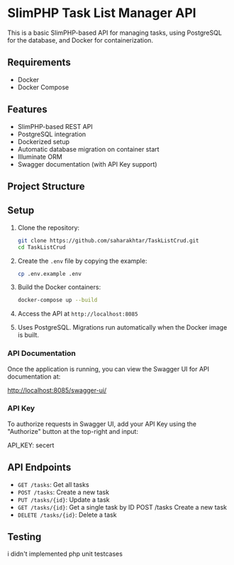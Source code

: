 # SlimPHP Task List Manager API

This is a basic SlimPHP-based API for managing tasks, using PostgreSQL for the database, and Docker for containerization.

## Requirements

- Docker
- Docker Compose

## Features

- SlimPHP-based REST API
- PostgreSQL integration
- Dockerized setup
- Automatic database migration on container start
- Illuminate ORM
- Swagger documentation (with API Key support)

## Project Structure


## Setup

1. Clone the repository:
    ```bash
    git clone https://github.com/saharakhtar/TaskListCrud.git
    cd TaskListCrud
    ```

2. Create the `.env` file by copying the example:
    ```bash
    cp .env.example .env
    ```

3. Build the Docker containers:
    ```bash
    docker-compose up --build
    ```

4. Access the API at `http://localhost:8085`


5. Uses PostgreSQL. Migrations run automatically when the Docker image is built.

### API Documentation

Once the application is running, you can view the Swagger UI for API documentation at:

[http://localhost:8085/swagger-ui/](http://localhost:8085/swagger-ui/)

### API Key

To authorize requests in Swagger UI, add your API Key using the "Authorize" button at the top-right and input:

API_KEY: secert


## API Endpoints

- `GET /tasks`: Get all tasks
- `POST /tasks`: Create a new task
- `PUT /tasks/{id}`: Update a task
- `GET /tasks/{id}`:  Get a single task by ID POST /tasks Create a new task
- `DELETE /tasks/{id}`: Delete a task

## Testing
i didn't implemented php unit testcases

